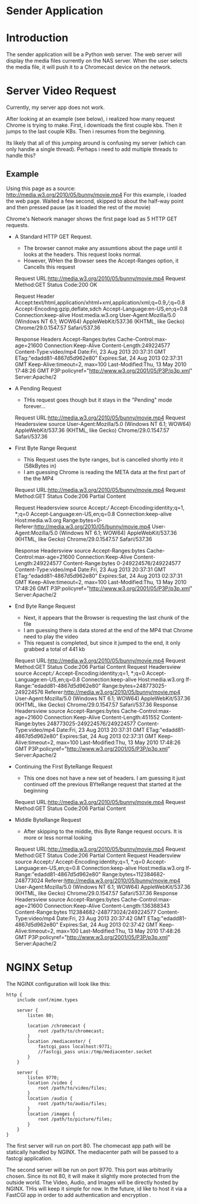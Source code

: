 Sender Application
==================

# Introduction

The sender application will be a Python web server.  The web server will display the media files currently on the NAS server.  When the user selects the media file, it will push it to a Chromecast device on the network.


# Server Video Request
Currently, my server app does not work.  

After looking at an example (see below), i realized how many request Chrome is trying to make.  First, i downloads the first couple kbs.  Then it jumps to the last couple KBs.  Then i resumes from the beginning.  

Its likely that all of this jumping around is confusing my server (which can only handle a single thread).  Perhaps i need to add multiple threads to handle this?

## Example
Using this page as a source: http://media.w3.org/2010/05/bunny/movie.mp4
For this example, i loaded the web page.  Waited a few second, skipped to about the half-way point  and then pressed pause (as it loaded the rest of the movie)

Chrome's Network manager shows the first page load as 5 HTTP GET requests.
* A Standard HTTP GET Request.  
    * The browser cannot make any assumtions about the page until it looks at the headers.  This request looks normal.
    * However, WHen the Browser sees the Accept-Ranges option, it Cancells this request
 
	Request URL:http://media.w3.org/2010/05/bunny/movie.mp4
	Request Method:GET
	Status Code:200 OK

	Request Header
	Accept:text/html,application/xhtml+xml,application/xml;q=0.9,*/*;q=0.8
	Accept-Encoding:gzip,deflate,sdch
	Accept-Language:en-US,en;q=0.8
	Connection:keep-alive
	Host:media.w3.org
	User-Agent:Mozilla/5.0 (Windows NT 6.1; WOW64) AppleWebKit/537.36 (KHTML, like Gecko) Chrome/29.0.1547.57 Safari/537.36

	Response Headers
	Accept-Ranges:bytes
	Cache-Control:max-age=21600
	Connection:Keep-Alive
	Content-Length:249224577
	Content-Type:video/mp4
	Date:Fri, 23 Aug 2013 20:37:31 GMT
	ETag:"edadd81-4867d5d962e80"
	Expires:Sat, 24 Aug 2013 02:37:31 GMT
	Keep-Alive:timeout=2, max=100
	Last-Modified:Thu, 13 May 2010 17:48:26 GMT
	P3P:policyref="http://www.w3.org/2001/05/P3P/p3p.xml"
	Server:Apache/2

* A Pending Request
    * THis request goes though but it stays in the "Pending" mode forever...

	Request URL:http://media.w3.org/2010/05/bunny/movie.mp4
	Request Headersview source
	User-Agent:Mozilla/5.0 (Windows NT 6.1; WOW64) AppleWebKit/537.36 (KHTML, like Gecko) Chrome/29.0.1547.57 Safari/537.36

* First Byte Range Request
    * This Request uses the byte ranges, but is cancelled shortly into it (58kBytes in)
    * I am guessing Chrome is reading the META data at the first part of the the MP4


	Request URL:http://media.w3.org/2010/05/bunny/movie.mp4
	Request Method:GET
	Status Code:206 Partial Content

	Request Headersview source
	Accept:*/*
	Accept-Encoding:identity;q=1, *;q=0
	Accept-Language:en-US,en;q=0.8
	Connection:keep-alive
	Host:media.w3.org
	Range:bytes=0-
	Referer:http://media.w3.org/2010/05/bunny/movie.mp4
	User-Agent:Mozilla/5.0 (Windows NT 6.1; WOW64) AppleWebKit/537.36 (KHTML, like Gecko) Chrome/29.0.1547.57 Safari/537.36

	Response Headersview source
	Accept-Ranges:bytes
	Cache-Control:max-age=21600
	Connection:Keep-Alive
	Content-Length:249224577
	Content-Range:bytes 0-249224576/249224577
	Content-Type:video/mp4
	Date:Fri, 23 Aug 2013 20:37:31 GMT
	ETag:"edadd81-4867d5d962e80"
	Expires:Sat, 24 Aug 2013 02:37:31 GMT
	Keep-Alive:timeout=2, max=100
	Last-Modified:Thu, 13 May 2010 17:48:26 GMT
	P3P:policyref="http://www.w3.org/2001/05/P3P/p3p.xml"
	Server:Apache/2

* End Byte Range Request
    * Next, it appears that the Browser is requesting the last chunk of the file
    * I am guessing there is data stored at the end of the MP4 that Chrome need to play the video
    * This request is completed, but since it jumped to the end, it only grabbed a total of 441 kb

	Request URL:http://media.w3.org/2010/05/bunny/movie.mp4
	Request Method:GET
	Status Code:206 Partial Content
	Request Headersview source
	Accept:*/*
	Accept-Encoding:identity;q=1, *;q=0
	Accept-Language:en-US,en;q=0.8
	Connection:keep-alive
	Host:media.w3.org
	If-Range:"edadd81-4867d5d962e80"
	Range:bytes=248773025-249224576
	Referer:http://media.w3.org/2010/05/bunny/movie.mp4
	User-Agent:Mozilla/5.0 (Windows NT 6.1; WOW64) AppleWebKit/537.36 (KHTML, like Gecko) Chrome/29.0.1547.57 Safari/537.36
	Response Headersview source
	Accept-Ranges:bytes
	Cache-Control:max-age=21600
	Connection:Keep-Alive
	Content-Length:451552
	Content-Range:bytes 248773025-249224576/249224577
	Content-Type:video/mp4
	Date:Fri, 23 Aug 2013 20:37:31 GMT
	ETag:"edadd81-4867d5d962e80"
	Expires:Sat, 24 Aug 2013 02:37:31 GMT
	Keep-Alive:timeout=2, max=100
	Last-Modified:Thu, 13 May 2010 17:48:26 GMT
	P3P:policyref="http://www.w3.org/2001/05/P3P/p3p.xml"
	Server:Apache/2

* Continuing the First ByteRange Request
    * This one does not have a new set of headers.  I am guessing it just continued off the previous BYteRange request that started at the beginning

	Request URL:http://media.w3.org/2010/05/bunny/movie.mp4
	Request Method:GET
	Status Code:206 Partial Content

* Middle ByteRange Request
    * After skipping to the middle, this Byte Range request occurs.  It is more or less normal looking

	Request URL:http://media.w3.org/2010/05/bunny/movie.mp4
	Request Method:GET
	Status Code:206 Partial Content
	Request Headersview source
	Accept:*/*
	Accept-Encoding:identity;q=1, *;q=0
	Accept-Language:en-US,en;q=0.8
	Connection:keep-alive
	Host:media.w3.org
	If-Range:"edadd81-4867d5d962e80"
	Range:bytes=112384682-248773024
	Referer:http://media.w3.org/2010/05/bunny/movie.mp4
	User-Agent:Mozilla/5.0 (Windows NT 6.1; WOW64) AppleWebKit/537.36 (KHTML, like Gecko) Chrome/29.0.1547.57 Safari/537.36
	Response Headersview source
	Accept-Ranges:bytes
	Cache-Control:max-age=21600
	Connection:Keep-Alive
	Content-Length:136388343
	Content-Range:bytes 112384682-248773024/249224577
	Content-Type:video/mp4
	Date:Fri, 23 Aug 2013 20:37:42 GMT
	ETag:"edadd81-4867d5d962e80"
	Expires:Sat, 24 Aug 2013 02:37:42 GMT
	Keep-Alive:timeout=2, max=100
	Last-Modified:Thu, 13 May 2010 17:48:26 GMT
	P3P:policyref="http://www.w3.org/2001/05/P3P/p3p.xml"
	Server:Apache/2


# NGINX Setup
The NGINX configuration will look like this:


	http {
		include conf/mime.types

		server {
			listen 80;

			location /chromecast {
				root /path/to/chromecast;
			}
			location /mediacenter/ {
				fastcgi_pass localhost:9771;
				//fastcgi_pass unix:/tmp/mediacenter.socket
			}
		}

		server {
			listen 9770;
			location /video {
				root /path/to/video/files;
			}
			location /audio {
				root /path/to/audio/files;
			}
			location /images {
				root /path/to/picture/files;
			}
		}
	}

The first server will run on port 80.  The chomecast app path will be statically handled by NGINX.  The mediacenter path will be passed to a fastcgi application.

The second server will be run on port 9770.  This port was arbitrarily chosen.  Since its not 80, it will make it slightly more protected from the outside world.  The Video, Audio, and Images will be directly hosted by NGINX.  THis will keep it simple for now.  In the future, id like to host it via a FastCGI app in order to add authentication and encryption . 
